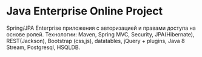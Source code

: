 Java Enterprise Online Project 
===============================
Spring/JPA Enterprise приложения c авторизацией и правами доступа на основе ролей.
Технологии: Maven, Spring MVC, Security, JPA(Hibernate), REST(Jackson), Bootstrap (css,js), datatables, jQuery + plugins, Java 8 Stream, Postgresql, HSQLDB.

